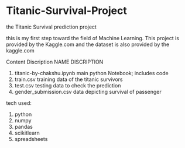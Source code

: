 # Titanic-Survival-Project
the Titanic Survival prediction project

this is my first step toward the field of Machine Learning. This project is provided by the Kaggle.com and the dataset is also provided by the kaggle.com

Content Discription
         NAME                                        DISCRIPTION
1. titanic-by-chakshu.ipynb                 main python Notebook; includes code
2. train.csv                                training data of the titanic survivors
3. test.csv                                 testing data to check the prediction
4. gender_submission.csv                    data depicting survival of passenger



tech used:
1. python
2. numpy
3. pandas 
4. scikitlearn
5. spreadsheets
